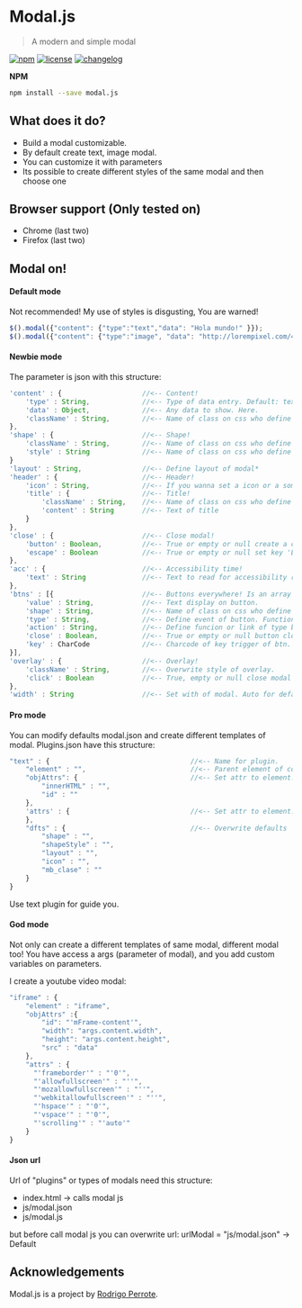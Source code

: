 # Modal.js

> A modern and simple modal

[![npm][npm-image]][npm-url] [![license][license-image]][license-url] [![changelog][changelog-image]][changelog-url]
 

**NPM**

```sh
npm install --save modal.js
```

## What does it do?

* Build a modal customizable.
* By default create text, image modal.
* You can customize it with parameters
* Its possible to create different styles of the same modal and then choose one


## Browser support (Only tested on)

* Chrome (last two)
* Firefox (last two)


## Modal on!

#### Default mode

Not recommended! My use of styles is disgusting, You are warned! 

```javascript
$().modal({"content": {"type":"text","data": "Hola mundo!" }});
$().modal({"content": {"type":"image", "data": "http://lorempixel.com/400/200/"}})
```

#### Newbie mode

The parameter is json with this structure:

```javascript
'content' : {                    //<-- Content!
    'type' : String,             //<-- Type of data entry. Default: text. It must exist on plugin.json
    'data' : Object,             //<-- Any data to show. Here.
    'className' : String,        //<-- Name of class on css who define style of content.
},
'shape' : {                      //<-- Shape!
    'className' : String,        //<-- Name of class on css who define style of the shape literally*
    'style' : String             //<-- Name of class on css who define style of the canvas of content*
}
'layout' : String,               //<-- Define layout of modal*
'header' : {					 //<-- Header!
    'icon' : String,             //<-- If you wanna set a icon or a something on header but not content.
    'title' : {                  //<-- Title!
        'className' : String,    //<-- Name of class on css who define style of title header.
        'content' : String       //<-- Text of title
	}
},
'close' : {                      //<-- Close modal!
    'button' : Boolean,          //<-- True or empty or null create a close button. False dont.
    'escape' : Boolean           //<-- True or empty or null set key 'Esc' to close modal.
},
'acc' : {                        //<-- Accessibility time!
    'text' : String              //<-- Text to read for accessibility readers.
},
'btns' : [{                      //<-- Buttons everywhere! Is an array of buttons.
    'value' : String,            //<-- Text display on button.
    'shape' : String,            //<-- Name of class on css who define a style of button.
    'type' : String,             //<-- Define event of button. Function, link or close modal.
    'action' : String,           //<-- Define funcion or link of type button.
    'close' : Boolean,           //<-- True or empty or null button close modal. False dont.
    'key' : CharCode             //<-- Charcode of key trigger of btn.
}],
'overlay' : {                    //<-- Overlay!
    'className' : String,        //<-- Overwrite style of overlay.
    'click' : Boolean            //<-- True, empty or null close modal on click overlay. False dont.
},
'width' : String                 //<-- Set with of modal. Auto for default.
```

#### Pro mode

You can modify defaults modal.json and create different templates of modal. Plugins.json have this structure:

```javascript
"text" : {                                   //<-- Name for plugin.
    "element" : "",						     //<-- Parent element of content.
	"objAttrs": {							 //<-- Set attr to element. elm.attr = value  
	    "innerHTML" : "",
		"id" : ""
	},
    'attrs' : {                              //<-- Set attr to element. elm.setAttribute(attr, value)
    },
	"dfts" : {							     //<-- Overwrite defaults
		"shape" : "",
		"shapeStyle" : "",
		"layout" : "",
		"icon" : "",
		"mb_clase" : ""
	}
}
```

Use text plugin for guide you.


#### God mode

Not only can create a different templates of same modal, different modal too!
You have access a args (parameter of modal), and you add custom variables on parameters.

I create a youtube video modal:

```javascript
"iframe" : {
    "element" : "iframe",
    "objAttrs" :{
        "id": "'mFrame-content'",
        "width": "args.content.width",
        "height": "args.content.height",
        "src" : "data"
	},
	"attrs" : {
      "'frameborder'" : "'0'",
      "'allowfullscreen'" : "''",
      "'mozallowfullscreen'" : "''",
      "'webkitallowfullscreen'" : "''",
      "'hspace'" : "'0'",
      "'vspace'" : "'0'",
      "'scrolling'" : "'auto'"
	}
}
```

#### Json url

Url of "plugins" or types of modals need this structure:
* index.html -> calls modal js
* js/modal.json
* js/modal.js

but before call modal js you can overwrite url:
urlModal = "js/modal.json" -> Default


## Acknowledgements

Modal.js is a project by [Rodrigo Perrote](https://github.com/rperrote).


[changelog-image]: https://img.shields.io/badge/changelog-md-blue.svg?style=flat
[changelog-url]: CHANGELOG.md
[license-image]: https://img.shields.io/badge/license-MIT-blue.svg?style=flat
[license-url]: LICENSE.md
[npm-image]: https://img.shields.io/badge/npm-1.1.0-blue.svg?style=flat
[npm-url]: https://www.npmjs.com/package/modal.js
